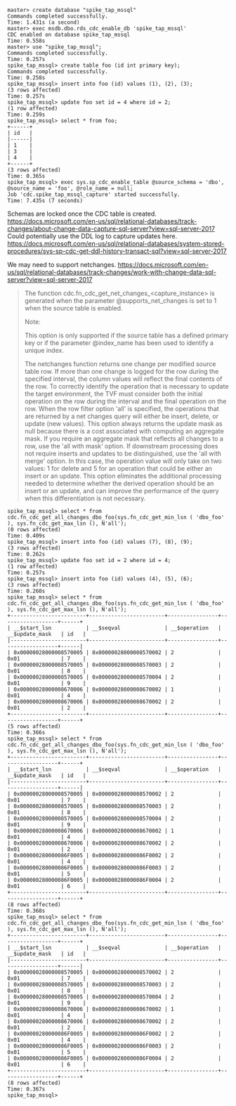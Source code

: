 ```
master> create database "spike_tap_mssql"
Commands completed successfully.
Time: 1.431s (a second)
master> exec msdb.dbo.rds_cdc_enable_db 'spike_tap_mssql'
CDC enabled on database spike_tap_mssql
Time: 0.558s
master> use "spike_tap_mssql";
Commands completed successfully.
Time: 0.257s
spike_tap_mssql> create table foo (id int primary key);
Commands completed successfully.
Time: 0.258s
spike_tap_mssql> insert into foo (id) values (1), (2), (3);
(3 rows affected)
Time: 0.257s
spike_tap_mssql> update foo set id = 4 where id = 2;
(1 row affected)
Time: 0.259s
spike_tap_mssql> select * from foo;
+------+
| id   |
|------|
| 1    |
| 3    |
| 4    |
+------+
(3 rows affected)
Time: 0.365s
spike_tap_mssql> exec sys.sp_cdc_enable_table @source_schema = 'dbo', @source_name = 'foo', @role_name = null;
Job 'cdc.spike_tap_mssql_capture' started successfully.
Time: 7.435s (7 seconds)
```

Schemas are locked once the CDC table is created.
https://docs.microsoft.com/en-us/sql/relational-databases/track-changes/about-change-data-capture-sql-server?view=sql-server-2017
Could potentially use the DDL log to capture updates here.
https://docs.microsoft.com/en-us/sql/relational-databases/system-stored-procedures/sys-sp-cdc-get-ddl-history-transact-sql?view=sql-server-2017

We may need to support netchanges.
https://docs.microsoft.com/en-us/sql/relational-databases/track-changes/work-with-change-data-sql-server?view=sql-server-2017

> The function cdc.fn_cdc_get_net_changes_<capture_instance> is generated
> when the parameter @supports_net_changes is set to 1 when the source
> table is enabled.
>
> Note:
>
> This option is only supported if the source table has a defined primary
> key or if the parameter @index_name has been used to identify a unique
> index.
>
> The netchanges function returns one change per modified source table
> row. If more than one change is logged for the row during the specified
> interval, the column values will reflect the final contents of the row.
> To correctly identify the operation that is necessary to update the
> target environment, the TVF must consider both the initial operation on
> the row during the interval and the final operation on the row. When the
> row filter option 'all' is specified, the operations that are returned
> by a net changes query will either be insert, delete, or update (new
> values). This option always returns the update mask as null because
> there is a cost associated with computing an aggregate mask. If you
> require an aggregate mask that reflects all changes to a row, use the
> 'all with mask' option. If downstream processing does not require
> inserts and updates to be distinguished, use the 'all with merge'
> option. In this case, the operation value will only take on two values:
> 1 for delete and 5 for an operation that could be either an insert or an
> update. This option eliminates the additional processing needed to
> determine whether the derived operation should be an insert or an
> update, and can improve the performance of the query when this
> differentiation is not necessary.

```
spike_tap_mssql> select * from cdc.fn_cdc_get_all_changes_dbo_foo(sys.fn_cdc_get_min_lsn ( 'dbo_foo' ), sys.fn_cdc_get_max_lsn (), N'all');
(0 rows affected)
Time: 0.409s
spike_tap_mssql> insert into foo (id) values (7), (8), (9);
(3 rows affected)
Time: 0.262s
spike_tap_mssql> update foo set id = 2 where id = 4;
(1 row affected)
Time: 0.257s
spike_tap_mssql> insert into foo (id) values (4), (5), (6);
(3 rows affected)
Time: 0.260s
spike_tap_mssql> select * from cdc.fn_cdc_get_all_changes_dbo_foo(sys.fn_cdc_get_min_lsn ( 'dbo_foo' ), sys.fn_cdc_get_max_lsn (), N'all');
+------------------------+------------------------+----------------+------------------+------+
| __$start_lsn           | __$seqval              | __$operation   | __$update_mask   | id   |
|------------------------+------------------------+----------------+------------------+------|
| 0x00000028000008570005 | 0x00000028000008570002 | 2              | 0x01             | 7    |
| 0x00000028000008570005 | 0x00000028000008570003 | 2              | 0x01             | 8    |
| 0x00000028000008570005 | 0x00000028000008570004 | 2              | 0x01             | 9    |
| 0x00000028000008670006 | 0x00000028000008670002 | 1              | 0x01             | 4    |
| 0x00000028000008670006 | 0x00000028000008670002 | 2              | 0x01             | 2    |
+------------------------+------------------------+----------------+------------------+------+
(5 rows affected)
Time: 0.366s
spike_tap_mssql> select * from cdc.fn_cdc_get_all_changes_dbo_foo(sys.fn_cdc_get_min_lsn ( 'dbo_foo' ), sys.fn_cdc_get_max_lsn (), N'all');
+------------------------+------------------------+----------------+------------------+------+
| __$start_lsn           | __$seqval              | __$operation   | __$update_mask   | id   |
|------------------------+------------------------+----------------+------------------+------|
| 0x00000028000008570005 | 0x00000028000008570002 | 2              | 0x01             | 7    |
| 0x00000028000008570005 | 0x00000028000008570003 | 2              | 0x01             | 8    |
| 0x00000028000008570005 | 0x00000028000008570004 | 2              | 0x01             | 9    |
| 0x00000028000008670006 | 0x00000028000008670002 | 1              | 0x01             | 4    |
| 0x00000028000008670006 | 0x00000028000008670002 | 2              | 0x01             | 2    |
| 0x000000280000086F0005 | 0x000000280000086F0002 | 2              | 0x01             | 4    |
| 0x000000280000086F0005 | 0x000000280000086F0003 | 2              | 0x01             | 5    |
| 0x000000280000086F0005 | 0x000000280000086F0004 | 2              | 0x01             | 6    |
+------------------------+------------------------+----------------+------------------+------+
(8 rows affected)
Time: 0.368s
spike_tap_mssql> select * from cdc.fn_cdc_get_all_changes_dbo_foo(sys.fn_cdc_get_min_lsn ( 'dbo_foo' ), sys.fn_cdc_get_max_lsn (), N'all');
+------------------------+------------------------+----------------+------------------+------+
| __$start_lsn           | __$seqval              | __$operation   | __$update_mask   | id   |
|------------------------+------------------------+----------------+------------------+------|
| 0x00000028000008570005 | 0x00000028000008570002 | 2              | 0x01             | 7    |
| 0x00000028000008570005 | 0x00000028000008570003 | 2              | 0x01             | 8    |
| 0x00000028000008570005 | 0x00000028000008570004 | 2              | 0x01             | 9    |
| 0x00000028000008670006 | 0x00000028000008670002 | 1              | 0x01             | 4    |
| 0x00000028000008670006 | 0x00000028000008670002 | 2              | 0x01             | 2    |
| 0x000000280000086F0005 | 0x000000280000086F0002 | 2              | 0x01             | 4    |
| 0x000000280000086F0005 | 0x000000280000086F0003 | 2              | 0x01             | 5    |
| 0x000000280000086F0005 | 0x000000280000086F0004 | 2              | 0x01             | 6    |
+------------------------+------------------------+----------------+------------------+------+
(8 rows affected)
Time: 0.367s
spike_tap_mssql>
```
